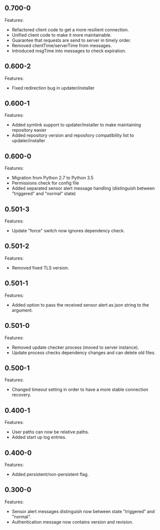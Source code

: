 ## 0.700-0

Features:

* Refactored client code to get a more resilient connection.
* Unified client code to make it more maintainable.
* Guarantee that requests are send to server in timely order.
* Removed clientTime/serverTime from messages.
* Introduced msgTime into messages to check expiration.

## 0.600-2

Features:

* Fixed redirection bug in updater/installer

## 0.600-1

Features:

* Added symlink support to updater/installer to make maintaining repository easier
* Added repository version and repository compatibility list to updater/installer 

## 0.600-0

Features:

* Migration from Python 2.7 to Python 3.5
* Permissions check for config file
* Added separated sensor alert message handling (distinguish between "triggered" and "normal" state)

## 0.501-3

Features:

* Update "force" switch now ignores dependency check.

## 0.501-2

Features:

* Removed fixed TLS version.

## 0.501-1

Features:

* Added option to pass the received sensor alert as json string to the argument.

## 0.501-0

Features:

* Removed update checker process (moved to server instance).
* Update process checks dependency changes and can delete old files.

## 0.500-1

Features:

* Changed timeout setting in order to have a more stable connection recovery.

## 0.400-1

Features:

* User paths can now be relative paths.
* Added start up log entries.

## 0.400-0

Features:

* Added persistent/non-persistent flag.

## 0.300-0

Features:

* Sensor alert messages distinguish now between state "triggered" and "normal".
* Authentication message now contains version and revision.
